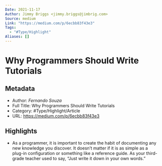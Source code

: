 ```yaml
---
Date: 2021-11-17
Author: Jimmy Briggs <jimmy.briggs@jimbrig.com>
Source: medium
Link: "https://medium.com/p/6ecbb83f43e3"
Tags:
  - "#Type/Highlight"
Aliases: []
---
```


# Why Programmers Should Write Tutorials

## Metadata

* Author: *Fernando Souza*
* Full Title: Why Programmers Should Write Tutorials
* Category: #Type/Highlight/Article
* URL: https://medium.com/p/6ecbb83f43e3

## Highlights

* As a programmer, it is important to create the habit of documenting any new knowledge you discover. It doesn’t matter if it is as simple as a plug-in configuration or something like a reference guide. As your third-grade teacher used to say, “Just write it down in your own words.”
